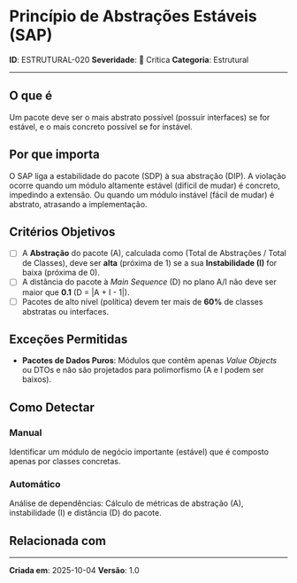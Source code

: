 # Princípio de Abstrações Estáveis (SAP)

**ID**: ESTRUTURAL-020
**Severidade**: 🔴 Crítica
**Categoria**: Estrutural

---

## O que é

Um pacote deve ser o mais abstrato possível (possuir interfaces) se for estável, e o mais concreto possível se for instável.

## Por que importa

O SAP liga a estabilidade do pacote (SDP) à sua abstração (DIP). A violação ocorre quando um módulo altamente estável (difícil de mudar) é concreto, impedindo a extensão. Ou quando um módulo instável (fácil de mudar) é abstrato, atrasando a implementação.

## Critérios Objetivos

- [ ] A **Abstração** do pacote (A), calculada como (Total de Abstrações / Total de Classes), deve ser **alta** (próxima de 1) se a sua **Instabilidade (I)** for baixa (próxima de 0).
- [ ] A distância do pacote à *Main Sequence* (D) no plano A/I não deve ser maior que **0.1** (D = |A + I - 1|).
- [ ] Pacotes de alto nível (política) devem ter mais de **60%** de classes abstratas ou interfaces.

## Exceções Permitidas

- **Pacotes de Dados Puros**: Módulos que contêm apenas *Value Objects* ou DTOs e não são projetados para polimorfismo (A e I podem ser baixos).

## Como Detectar

### Manual

Identificar um módulo de negócio importante (estável) que é composto apenas por classes concretas.

### Automático

Análise de dependências: Cálculo de métricas de abstração (A), instabilidade (I) e distância (D) do pacote.

## Relacionada com


---

**Criada em**: 2025-10-04
**Versão**: 1.0
